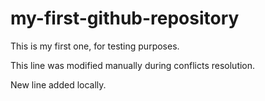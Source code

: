 # my-first-github-repository
This is my first one, for testing purposes. 

This line was modified manually during conflicts resolution. 

New line added locally.